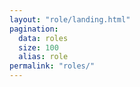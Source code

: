 ```yaml
---
layout: "role/landing.html"
pagination:
  data: roles
  size: 100
  alias: role
permalink: "roles/"
---
```


<!-- @format -->
